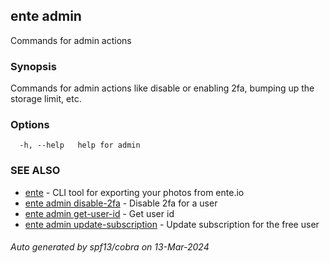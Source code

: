 ## ente admin

Commands for admin actions

### Synopsis

Commands for admin actions like disable or enabling 2fa, bumping up the storage limit, etc.

### Options

```
  -h, --help   help for admin
```

### SEE ALSO

* [ente](ente.md)	 - CLI tool for exporting your photos from ente.io
* [ente admin disable-2fa](ente_admin_disable-2fa.md)	 - Disable 2fa for a user
* [ente admin get-user-id](ente_admin_get-user-id.md)	 - Get user id
* [ente admin update-subscription](ente_admin_update-subscription.md)	 - Update subscription for the free user

###### Auto generated by spf13/cobra on 13-Mar-2024
